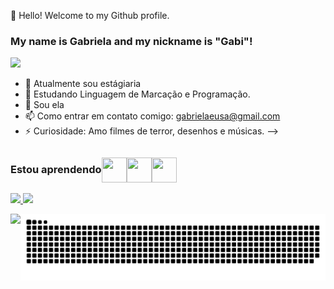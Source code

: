 
👋 Hello! Welcome to my Github profile.
### My name is Gabriela and my nickname is "Gabi"!

<p align="lift">
  <a align="center" href="https://github.com/DenverCoder1/readme-typing-svg"><img src="https://readme-typing-svg.herokuapp.com?&font=IBM+Plex+Sans&color=F72EE2&size=25&lines=Bem+-+vindo+a+minha+página" /></a>
</p>

- 🔭 Atualmente sou estágiaria
- 🌱 Estudando Linguagem de Marcação e Programação. 
- 👯 Sou ela
- 📫 Como entrar em contato comigo: gabrielaeusa@gmail.com
- ⚡ Curiosidade: Amo filmes de terror, desenhos e músicas.
-->

<div style="display:flex; " align="center">
  
### Estou aprendendo

<img src="https://cdn.jsdelivr.net/gh/devicons/devicon/icons/html5/html5-original-wordmark.svg"  width="40" height="40"/><img src= "https://cdn.jsdelivr.net/gh/devicons/devicon/icons/css3/css3-original-wordmark.svg"  width="40" height="40"/><img src="https://cdn.jsdelivr.net/gh/devicons/devicon/icons/javascript/javascript-original.svg" width="40" height="40"/>
  </div>

<div style="display:flex; " align="center">
<a href="https://github.com/gabieusa">
<img height="180em" src="https://github-readme-stats.vercel.app/api/top-langs/?username=gabieusa&layout=compact&langs_count=7&theme=dracula"/>
<img height="180em" src="https://github-readme-stats.vercel.app/api?username=gabieusa&show_icons=true&theme=dracula&include_all_commits=true&count_private=true"/>
</div>
  
  <div style="display:flex; " align="center">

  <a href="https://www.linkedin.com/in/gabrielafcustodio/" target="_blank"><img src="https://img.shields.io/badge/-LinkedIn-%230077B5?style=for-the-badge&logo=linkedin&logoColor=white" target="_blank"></a> 
 
  ![Snake animation](https://raw.githubusercontent.com/Platane/snk/output/github-contribution-grid-snake.svg)
 
</div>
  

